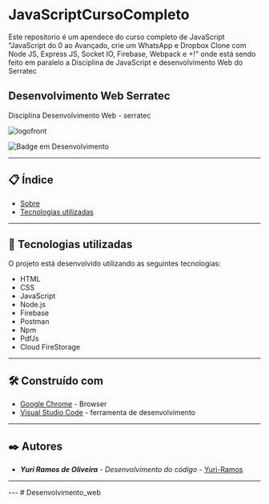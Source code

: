 # JavaScriptCursoCompleto

Este repositorio é um apendece do curso completo de JavaScript 
"JavaScript do 0 ao Avançado, crie um WhatsApp e Dropbox Clone com Node JS, Express JS, Socket IO, Firebase, Webpack e +!"
onde está sendo feito em paralelo a Disciplina de JavaScript e desenvolvimento Web do Serratec
## Desenvolvimento Web Serratec

Disciplina Desenvolvimento Web - serratec


<img src="https://nofluffjobs.com/blog/wp-content/uploads/2018/04/frontend-developer.png" alt="logofront">

![Badge em Desenvolvimento](https://img.shields.io/static/v1?label=STATUS&message=EM%20DESENVOLVIMENTO&color=GREEN&style=for-the-badge)

--- 

## 📋 Índice

- [Sobre](#frontend-essencial)
- [Tecnologias utilizadas](#-tecnologias-utilizadas)

--- 

## 🚀 Tecnologias utilizadas

O projeto está desenvolvido utilizando as seguintes tecnologias:

- HTML
- CSS
- JavaScript
- Node.js
- Firebase
- Postman
- Npm
- PdfJs
- Cloud FireStorage

---  

## 🛠️ Construído com
* [Google Chrome](https://chromeenterprise.google/intl/pt_br/browser/download/) - Browser
* [Visual Studio Code](https://code.visualstudio.com/) - ferramenta de desenvolvimento


--- 

## ✒️ Autores

* ***Yuri Ramos de Oliveira*** - *Desenvolvimento do código* - [Yuri-Ramos](https://github.com/Yuri-Ramos)

--- 





--- # Desenvolvimento_web
